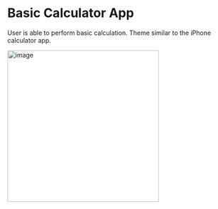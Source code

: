 # Basic Calculator App
User is able to perform basic calculation. Theme similar to the iPhone calculator app.

<img width="341" alt="image" src="https://user-images.githubusercontent.com/93411728/214673664-93db674c-9927-4e62-95bc-f8be9ea0c2c2.png">
